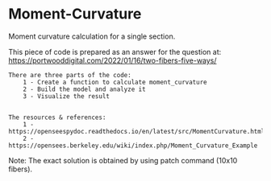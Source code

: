 # Moment-Curvature
Moment curvature calculation for a single section.

This piece of code is prepared as an answer for the question at:
        https://portwooddigital.com/2022/01/16/two-fibers-five-ways/


    There are three parts of the code:
        1 - Create a function to calculate moment_curvature
        2 - Build the model and analyze it
        3 - Visualize the result
        

    The resources & references:
        1 - https://openseespydoc.readthedocs.io/en/latest/src/MomentCurvature.html
        2 - https://opensees.berkeley.edu/wiki/index.php/Moment_Curvature_Example
        
Note: The exact solution is obtained by using patch command (10x10 fibers).
